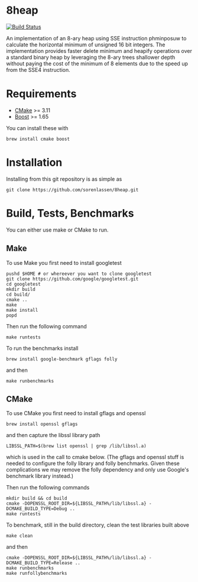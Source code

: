 # 8heap
[![Build Status](https://api.travis-ci.org/sorenlassen/8heap.svg?branch=master)](https://travis-ci.org/sorenlassen/8heap)

An implementation of an 8-ary heap using SSE instruction phminposuw to calculate the horizontal minimum of unsigned 16 bit integers. The implementation provides faster delete minimum and heapify operations over a standard binary heap by leveraging the 8-ary trees shallower depth without paying the cost of the minimum of 8 elements due to the speed up from the SSE4 instruction.

# Requirements

- [CMake](https://cmake.org/download/) >= 3.11
- [Boost](https://www.boost.org/) >= 1.65

You can install these with
```shell
brew install cmake boost
```

# Installation

Installing from this git repository is as simple as
```shell
git clone https://github.com/sorenlassen/8heap.git
```

# Build, Tests, Benchmarks

You can either use make or CMake to run.

## Make

To use Make you first need to install googletest
```shell
pushd $HOME # or whereever you want to clone googletest
git clone https://github.com/google/googletest.git
cd googletest
mkdir build
cd build/
cmake ..
make
make install
popd
```

Then run the following command
```shell
make runtests
```

To run the benchmarks install
```shell
brew install google-benchmark gflags folly
```
and then
```shell
make runbenchmarks
```

## CMake

To use CMake you first need to install gflags and openssl
```shell
brew install openssl gflags
```
and then capture the libssl library path
```shell
LIBSSL_PATH=$(brew list openssl | grep /lib/libssl.a)
```
which is used in the call to cmake below.
(The gflags and openssl stuff is needed to configure the folly library and
folly benchmarks. Given these complications we may remove the folly dependency
and only use Google's benchmark library instead.)

Then run the following commands
```shell
mkdir build && cd build
cmake -DOPENSSL_ROOT_DIR=${LIBSSL_PATH%/lib/libssl.a} -DCMAKE_BUILD_TYPE=Debug ..
make runtests
```

To benchmark, still in the build directory, clean the test libraries built above
```shell
make clean
```
and then
```shell
cmake -DOPENSSL_ROOT_DIR=${LIBSSL_PATH%/lib/libssl.a} -DCMAKE_BUILD_TYPE=Release ..
make runbenchmarks
make runfollybenchmarks
```
